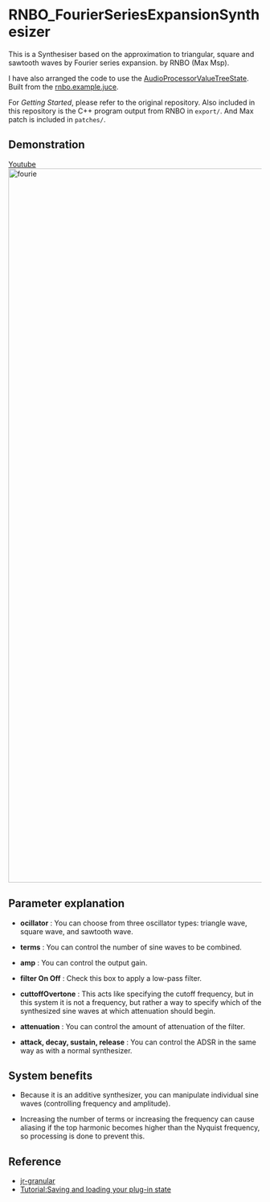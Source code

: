# RNBO_FourierSeriesExpansionSynthesizer
This is a Synthesiser based on the approximation to triangular, square and sawtooth waves by Fourier series expansion. by RNBO (Max Msp).  

I have also arranged the code to use the [AudioProcessorValueTreeState](https://docs.juce.com/master/classAudioProcessorValueTreeState.html).
Built from the [rnbo.example.juce](https://github.com/Cycling74/rnbo.example.juce).  

For *Getting Started*, please refer to the original repository. Also included in this repository is the C++ program output from RNBO in `export/`. And Max patch is included in `patches/`.

## Demonstration
[Youtube<img width="1421" alt="fourie" src="https://github.com/user-attachments/assets/17d6b8fa-f76d-493b-81e9-6a05eebee25e" />](https://youtu.be/XKcbWMYz5ls)

## Parameter explanation
- **ocillator** : You can choose from three oscillator types: triangle wave, square wave, and sawtooth wave.

- **terms** : You can control the number of sine waves to be combined.

- **amp** : You can control the output gain.

- **filter On Off** : Check this box to apply a low-pass filter.

- **cuttoffOvertone** : This acts like specifying the cutoff frequency, but in this system it is not a frequency, but rather a way to specify which of the synthesized sine waves at which attenuation should begin.

- **attenuation** : You can control the amount of attenuation of the filter.

- **attack, decay, sustain, release** : You can control the ADSR in the same way as with a normal synthesizer.

## System benefits
- Because it is an additive synthesizer, you can manipulate individual sine waves (controlling frequency and amplitude).

- Increasing the number of terms or increasing the frequency can cause aliasing if the top harmonic becomes higher than the Nyquist frequency, so processing is done to prevent this.

## Reference
- [jr-granular](https://github.com/szkkng/jr-granular)  
- [Tutorial:Saving and loading your plug-in state](https://juce.com/tutorials/tutorial_audio_processor_value_tree_state/)
